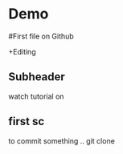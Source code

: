# Demo

#First file on Github

+Editing

## Subheader

watch tutorial on 

## first sc
to commit something .. git clone